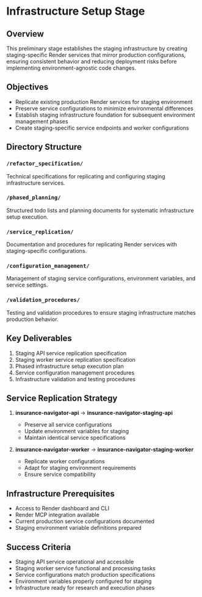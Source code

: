 # Infrastructure Setup Stage

## Overview
This preliminary stage establishes the staging infrastructure by creating staging-specific Render services that mirror production configurations, ensuring consistent behavior and reducing deployment risks before implementing environment-agnostic code changes.

## Objectives
- Replicate existing production Render services for staging environment
- Preserve service configurations to minimize environmental differences
- Establish staging infrastructure foundation for subsequent environment management phases
- Create staging-specific service endpoints and worker configurations

## Directory Structure

### `/refactor_specification/`
Technical specifications for replicating and configuring staging infrastructure services.

### `/phased_planning/`
Structured todo lists and planning documents for systematic infrastructure setup execution.

### `/service_replication/`
Documentation and procedures for replicating Render services with staging-specific configurations.

### `/configuration_management/`
Management of staging service configurations, environment variables, and service settings.

### `/validation_procedures/`
Testing and validation procedures to ensure staging infrastructure matches production behavior.

## Key Deliverables
1. Staging API service replication specification
2. Staging worker service replication specification
3. Phased infrastructure setup execution plan
4. Service configuration management procedures
5. Infrastructure validation and testing procedures

## Service Replication Strategy
1. **insurance-navigator-api** → **insurance-navigator-staging-api**
   - Preserve all service configurations
   - Update environment variables for staging
   - Maintain identical service specifications

2. **insurance-navigator-worker** → **insurance-navigator-staging-worker**
   - Replicate worker configurations
   - Adapt for staging environment requirements
   - Ensure service compatibility

## Infrastructure Prerequisites
- Access to Render dashboard and CLI
- Render MCP integration available
- Current production service configurations documented
- Staging environment variable definitions prepared

## Success Criteria
- Staging API service operational and accessible
- Staging worker service functional and processing tasks
- Service configurations match production specifications
- Environment variables properly configured for staging
- Infrastructure ready for research and execution phases